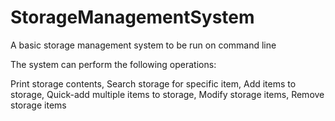 # StorageManagementSystem
A basic storage management system to be run on command line

The system can perform the following operations:

Print storage contents, Search storage for specific item, Add items to storage, Quick-add multiple items to storage, Modify storage items, Remove storage items
